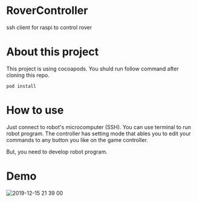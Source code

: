 # RoverController
ssh client for raspi to control rover

# About this project
This project is using cocoapods.
You shuld run follow command after cloning this repo.
```
pod install
```

# How to use
Just connect to robot's microcomputer (SSH).
You can use terminal to run robot program.
The controller has setting mode that ables you to edit your commands to any button you like on the game controller.

But, you need to develop robot program.

# Demo
![2019-12-15 21 39 00](https://user-images.githubusercontent.com/22139186/70862757-bf5de500-1f83-11ea-81ca-62b0985bc055.gif)

